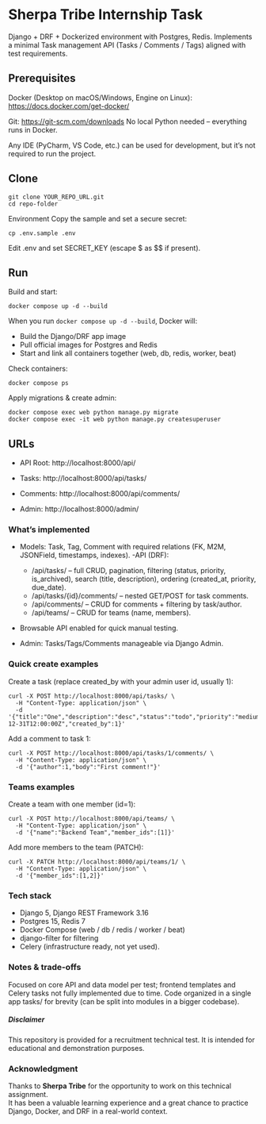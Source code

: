 # Sherpa Tribe Internship Task

Django + DRF + Dockerized environment with Postgres, Redis.
Implements a minimal Task management API (Tasks / Comments / Tags) 
aligned with test requirements.


## Prerequisites
Docker (Desktop on macOS/Windows, Engine on Linux): 
https://docs.docker.com/get-docker/

Git: https://git-scm.com/downloads
No local Python needed – everything runs in Docker.


Any IDE (PyCharm, VS Code, etc.) can be used for development, 
but it’s not required to run the project.

## Clone

```commandline
git clone YOUR_REPO_URL.git
cd repo-folder
```

Environment
Copy the sample and set a secure secret:

```commandline
cp .env.sample .env
```
 Edit .env and set SECRET_KEY (escape $ as $$ if present).

## Run

Build and start:

```commandline
docker compose up -d --build
```
When you run `docker compose up -d --build`, Docker will:  
- Build the Django/DRF app image  
- Pull official images for Postgres and Redis  
- Start and link all containers together (web, db, redis, worker, beat)  


Check containers:

```commandline
docker compose ps
```

Apply migrations & create admin:

```commandline
docker compose exec web python manage.py migrate
docker compose exec -it web python manage.py createsuperuser
```
## URLs
- API Root: http://localhost:8000/api/

- Tasks: http://localhost:8000/api/tasks/

- Comments: http://localhost:8000/api/comments/

- Admin: http://localhost:8000/admin/


### What’s implemented

- Models: Task, Tag, Comment with required relations (FK, M2M, JSONField, timestamps, indexes).
-API (DRF):
  - /api/tasks/ – full CRUD, pagination, filtering (status, priority, is_archived), search (title, description), ordering (created_at, priority, due_date).
  - /api/tasks/{id}/comments/ – nested GET/POST for task comments.
  - /api/comments/ – CRUD for comments + filtering by task/author.
  - /api/teams/ – CRUD for teams (name, members).

- Browsable API enabled for quick manual testing.
- Admin: Tasks/Tags/Comments manageable via Django Admin.


### Quick create examples
Create a task (replace created_by with your admin user id, usually 1):

```commandline
curl -X POST http://localhost:8000/api/tasks/ \
  -H "Content-Type: application/json" \
  -d '{"title":"One","description":"desc","status":"todo","priority":"medium","estimated_hours":"1.50","due_date":"2025-12-31T12:00:00Z","created_by":1}'
```

Add a comment to task 1:
```commandline
curl -X POST http://localhost:8000/api/tasks/1/comments/ \
  -H "Content-Type: application/json" \
  -d '{"author":1,"body":"First comment!"}'
```

### Teams examples

Create a team with one member (id=1):
```commandline
curl -X POST http://localhost:8000/api/teams/ \
  -H "Content-Type: application/json" \
  -d '{"name":"Backend Team","member_ids":[1]}'
```

Add more members to the team (PATCH):
```
curl -X PATCH http://localhost:8000/api/teams/1/ \
  -H "Content-Type: application/json" \
  -d '{"member_ids":[1,2]}'
```

### Tech stack

- Django 5, Django REST Framework 3.16
- Postgres 15, Redis 7
- Docker Compose (web / db / redis / worker / beat)
- django-filter for filtering
- Celery (infrastructure ready, not yet used).


### Notes & trade-offs

Focused on core API and data model per test; frontend templates and Celery tasks not fully implemented due to time.
Code organized in a single app tasks/ for brevity (can be split into modules in a bigger codebase).

##### Disclaimer

This repository is provided for a recruitment technical test.
It is intended for educational and demonstration purposes.

### Acknowledgment

Thanks to **Sherpa Tribe** for the opportunity to work on this technical assignment.  
It has been a valuable learning experience and a great chance to practice Django, Docker, 
and DRF in a real-world context.


